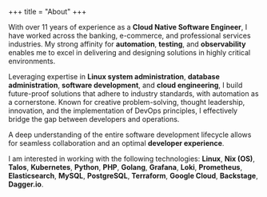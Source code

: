 +++
title =  "About"
+++

With over 11 years of experience as a **Cloud Native Software Engineer**, I have worked across the banking, e-commerce, and professional services industries. 
My strong affinity for **automation**, **testing**, and **observability** enables me to excel in delivering and designing solutions in highly critical environments.

Leveraging expertise in **Linux system administration**, **database administration**, **software development**, and **cloud engineering**, I build future-proof solutions that adhere to industry standards, with automation as a cornerstone. 
Known for creative problem-solving, thought leadership, innovation, and the implementation of DevOps principles, I effectively bridge the gap between developers and operations.

A deep understanding of the entire software development lifecycle allows for seamless collaboration and an optimal **developer experience**.

I am interested in working with the following technologies: **Linux**, **Nix (OS)**, **Talos**, **Kubernetes**, **Python**, **PHP**, **Golang**, **Grafana**, **Loki**, **Prometheus**, **Elasticsearch**, **MySQL**, **PostgreSQL**, **Terraform**, **Google Cloud**, **Backstage**, **Dagger.io**.
